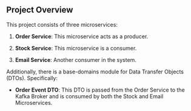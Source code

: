 ## Project Overview

This project consists of three microservices:

1. **Order Service**: This microservice acts as a producer.

2. **Stock Service**: This microservice is a consumer.

3. **Email Service**: Another consumer in the system.

Additionally, there is a base-domains module for Data Transfer Objects (DTOs). Specifically:

- **Order Event DTO**: This DTO is passed from the Order Service to the Kafka Broker and is consumed by both the Stock and Email Microservices.

